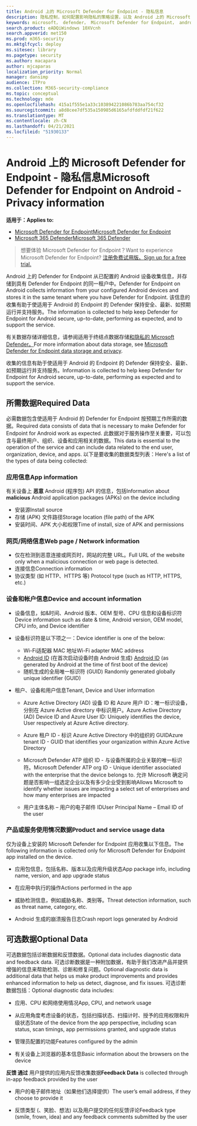 ```yaml
---
title: Android 上的 Microsoft Defender for Endpoint - 隐私信息
description: 隐私控制，如何配置影响隐私的策略设置，以及 Android 上的 Microsoft Defender for Endpoint 中收集的诊断数据信息。
keywords: microsoft， defender， Microsoft Defender for Endpoint， android， 隐私， 诊断
search.product: eADQiWindows 10XVcnh
search.appverid: met150
ms.prod: m365-security
ms.mktglfcycl: deploy
ms.sitesec: library
ms.pagetype: security
ms.author: macapara
author: mjcaparas
localization_priority: Normal
manager: dansimp
audience: ITPro
ms.collection: M365-security-compliance
ms.topic: conceptual
ms.technology: mde
ms.openlocfilehash: 415a1f555e1a33c103894221086b783aa754cf32
ms.sourcegitcommit: a8d8cee7df535a150985d6165afdfddfdf21f622
ms.translationtype: MT
ms.contentlocale: zh-CN
ms.lasthandoff: 04/21/2021
ms.locfileid: "51930133"
---
```

#  <a name="microsoft-defender-for-endpoint-on-android---privacy-information"></a><span data-ttu-id="78448-104">Android 上的 Microsoft Defender for Endpoint - 隐私信息</span><span class="sxs-lookup"><span data-stu-id="78448-104">Microsoft Defender for Endpoint on Android - Privacy information</span></span>

<span data-ttu-id="78448-105">**适用于：**</span><span class="sxs-lookup"><span data-stu-id="78448-105">**Applies to:**</span></span>
- [<span data-ttu-id="78448-106">Microsoft Defender for Endpoint</span><span class="sxs-lookup"><span data-stu-id="78448-106">Microsoft Defender for Endpoint</span></span>](https://go.microsoft.com/fwlink/p/?linkid=2154037)
- [<span data-ttu-id="78448-107">Microsoft 365 Defender</span><span class="sxs-lookup"><span data-stu-id="78448-107">Microsoft 365 Defender</span></span>](https://go.microsoft.com/fwlink/?linkid=2118804)

> <span data-ttu-id="78448-108">想要体验 Microsoft Defender for Endpoint？</span><span class="sxs-lookup"><span data-stu-id="78448-108">Want to experience Microsoft Defender for Endpoint?</span></span> [<span data-ttu-id="78448-109">注册免费试用版。</span><span class="sxs-lookup"><span data-stu-id="78448-109">Sign up for a free trial.</span></span>](https://www.microsoft.com/microsoft-365/windows/microsoft-defender-atp?ocid=docs-wdatp-exposedapis-abovefoldlink) 


<span data-ttu-id="78448-110">Android 上的 Defender for Endpoint 从已配置的 Android 设备收集信息，并存储到具有 Defender for Endpoint 的同一租户中。</span><span class="sxs-lookup"><span data-stu-id="78448-110">Defender for Endpoint on Android collects information from your configured Android devices and stores it in the same tenant where you have Defender for Endpoint.</span></span> <span data-ttu-id="78448-111">该信息的收集有助于使适用于 Android 的 Endpoint 的 Defender 保持安全、最新、如预期运行并支持服务。</span><span class="sxs-lookup"><span data-stu-id="78448-111">The information is collected to help keep Defender for Endpoint for Android secure, up-to-date, performing as expected, and to support the service.</span></span>

<span data-ttu-id="78448-112">有关数据存储详细信息，请参阅适用于终结点数据存储[和隐私的 Microsoft Defender。](data-storage-privacy.md)</span><span class="sxs-lookup"><span data-stu-id="78448-112">For more information about data storage, see [Microsoft Defender for Endpoint data storage and privacy](data-storage-privacy.md).</span></span>

<span data-ttu-id="78448-113">收集的信息有助于使适用于 Android 的 Endpoint 的 Defender 保持安全、最新、如预期运行并支持服务。</span><span class="sxs-lookup"><span data-stu-id="78448-113">Information is collected to help keep Defender for Endpoint for Android secure, up-to-date, performing as expected and to support the service.</span></span>

## <a name="required-data"></a><span data-ttu-id="78448-114">所需数据</span><span class="sxs-lookup"><span data-stu-id="78448-114">Required Data</span></span> 

<span data-ttu-id="78448-115">必需数据包含使适用于 Android 的 Defender for Endpoint 按预期工作所需的数据。</span><span class="sxs-lookup"><span data-stu-id="78448-115">Required data consists of data that is necessary to make Defender for Endpoint for Android work as expected.</span></span> <span data-ttu-id="78448-116">此数据对于服务操作至关重要，可以包含与最终用户、组织、设备和应用相关的数据。</span><span class="sxs-lookup"><span data-stu-id="78448-116">This data is essential to the operation of the service and can include data related to the end user, organization, device, and apps.</span></span> <span data-ttu-id="78448-117">以下是要收集的数据类型列表：</span><span class="sxs-lookup"><span data-stu-id="78448-117">Here's a list of the types of data being collected:</span></span>

### <a name="app-information"></a><span data-ttu-id="78448-118">应用信息</span><span class="sxs-lookup"><span data-stu-id="78448-118">App information</span></span>

<span data-ttu-id="78448-119">有关设备上 **恶意** Android (程序包) API 的信息，包括</span><span class="sxs-lookup"><span data-stu-id="78448-119">Information about **malicious** Android application packages (APKs) on the device including</span></span>

-  <span data-ttu-id="78448-120">安装源</span><span class="sxs-lookup"><span data-stu-id="78448-120">Install source</span></span>
-  <span data-ttu-id="78448-121">存储 (APK) 文件路径</span><span class="sxs-lookup"><span data-stu-id="78448-121">Storage location (file path) of the APK</span></span>
-  <span data-ttu-id="78448-122">安装时间、APK 大小和权限</span><span class="sxs-lookup"><span data-stu-id="78448-122">Time of install, size of APK and permissions</span></span>

### <a name="web-page--network-information"></a><span data-ttu-id="78448-123">网页/网络信息</span><span class="sxs-lookup"><span data-stu-id="78448-123">Web page / Network information</span></span>

- <span data-ttu-id="78448-124">仅在检测到恶意连接或网页时，网站的完整 URL。</span><span class="sxs-lookup"><span data-stu-id="78448-124">Full URL of the website only when a malicious connection or web page is detected.</span></span>
- <span data-ttu-id="78448-125">连接信息</span><span class="sxs-lookup"><span data-stu-id="78448-125">Connection information</span></span>
- <span data-ttu-id="78448-126">协议类型 (如 HTTP、HTTPS 等) </span><span class="sxs-lookup"><span data-stu-id="78448-126">Protocol type (such as HTTP, HTTPS, etc.)</span></span>


### <a name="device-and-account-information"></a><span data-ttu-id="78448-127">设备和帐户信息</span><span class="sxs-lookup"><span data-stu-id="78448-127">Device and account information</span></span>

- <span data-ttu-id="78448-128">设备信息，如&时间、Android 版本、OEM 型号、CPU 信息和设备标识符</span><span class="sxs-lookup"><span data-stu-id="78448-128">Device information such as date & time, Android version, OEM model, CPU       info, and Device identifier</span></span>
- <span data-ttu-id="78448-129">设备标识符是以下项之一：</span><span class="sxs-lookup"><span data-stu-id="78448-129">Device identifier is one of the below:</span></span>
    - <span data-ttu-id="78448-130">Wi-Fi适配器 MAC 地址</span><span class="sxs-lookup"><span data-stu-id="78448-130">Wi-Fi adapter MAC address</span></span>
    - <span data-ttu-id="78448-131">[Android ID](https://developer.android.com/reference/android/provider/Settings.Secure#ANDROID_ID) (在首次启动设备时由 Android 生成) </span><span class="sxs-lookup"><span data-stu-id="78448-131">[Android       ID](https://developer.android.com/reference/android/provider/Settings.Secure#ANDROID_ID) (as generated by Android at the time of first boot of the device)</span></span>
    - <span data-ttu-id="78448-132">随机生成的全局唯一标识符 (GUID) </span><span class="sxs-lookup"><span data-stu-id="78448-132">Randomly generated globally unique identifier (GUID)</span></span>

- <span data-ttu-id="78448-133">租户、设备和用户信息</span><span class="sxs-lookup"><span data-stu-id="78448-133">Tenant, Device and User information</span></span>
    -   <span data-ttu-id="78448-134">Azure Active Directory (AD) 设备 ID 和 Azure 用户 ID：唯一标识设备，分别在 Azure Active directory 中标识用户。</span><span class="sxs-lookup"><span data-stu-id="78448-134">Azure Active Directory (AD) Device ID and Azure User ID: Uniquely     identifies the device, User respectively at Azure Active directory.</span></span>

    -   <span data-ttu-id="78448-135">Azure 租户 ID - 标识 Azure Active Directory 中的组织的 GUID</span><span class="sxs-lookup"><span data-stu-id="78448-135">Azure tenant ID - GUID that identifies your organization within     Azure Active Directory</span></span>

    -   <span data-ttu-id="78448-136">Microsoft Defender ATP 组织 ID - 与设备所属的企业关联的唯一标识符。</span><span class="sxs-lookup"><span data-stu-id="78448-136">Microsoft Defender ATP org ID - Unique identifier associated with the enterprise that the device belongs to.</span></span> <span data-ttu-id="78448-137">允许 Microsoft 确定问题是否影响一组选定企业以及有多少企业受到影响</span><span class="sxs-lookup"><span data-stu-id="78448-137">Allows Microsoft to identify whether issues are impacting a select set of enterprises and how many enterprises are impacted</span></span> 

    -   <span data-ttu-id="78448-138">用户主体名称 – 用户的电子邮件 ID</span><span class="sxs-lookup"><span data-stu-id="78448-138">User Principal Name – Email ID of the user</span></span>

### <a name="product-and-service-usage-data"></a><span data-ttu-id="78448-139">产品或服务使用情况数据</span><span class="sxs-lookup"><span data-stu-id="78448-139">Product and service usage data</span></span>

<span data-ttu-id="78448-140">仅为设备上安装的 Microsoft Defender for Endpoint 应用收集以下信息。</span><span class="sxs-lookup"><span data-stu-id="78448-140">The following information is collected only for Microsoft Defender for Endpoint app installed on the device.</span></span> 

-   <span data-ttu-id="78448-141">应用包信息，包括名称、版本以及应用升级状态</span><span class="sxs-lookup"><span data-stu-id="78448-141">App package info, including name, version, and app upgrade status</span></span>

-   <span data-ttu-id="78448-142">在应用中执行的操作</span><span class="sxs-lookup"><span data-stu-id="78448-142">Actions performed in the app</span></span>

-   <span data-ttu-id="78448-143">威胁检测信息，例如威胁名称、类别等。</span><span class="sxs-lookup"><span data-stu-id="78448-143">Threat detection information, such as threat name, category, etc.</span></span>

-   <span data-ttu-id="78448-144">Android 生成的崩溃报告日志</span><span class="sxs-lookup"><span data-stu-id="78448-144">Crash report logs generated by Android</span></span>

## <a name="optional-data"></a><span data-ttu-id="78448-145">可选数据</span><span class="sxs-lookup"><span data-stu-id="78448-145">Optional Data</span></span>

<span data-ttu-id="78448-146">可选数据包括诊断数据和反馈数据。</span><span class="sxs-lookup"><span data-stu-id="78448-146">Optional data includes diagnostic data and feedback data.</span></span> <span data-ttu-id="78448-147">可选诊断数据是一种附加数据，有助于我们改进产品并提供增强的信息来帮助检测、诊断和修复问题。</span><span class="sxs-lookup"><span data-stu-id="78448-147">Optional diagnostic data is additional data that helps us make product improvements and provides enhanced information to help us detect, diagnose, and fix issues.</span></span> <span data-ttu-id="78448-148">可选诊断数据包括：</span><span class="sxs-lookup"><span data-stu-id="78448-148">Optional diagnostic data includes:</span></span>

-   <span data-ttu-id="78448-149">应用、CPU 和网络使用情况</span><span class="sxs-lookup"><span data-stu-id="78448-149">App, CPU, and network usage</span></span>

-   <span data-ttu-id="78448-150">从应用角度考虑设备的状态，包括扫描状态、扫描计时、授予的应用权限和升级状态</span><span class="sxs-lookup"><span data-stu-id="78448-150">State of the device from the app perspective, including scan status, scan timings, app permissions granted, and upgrade status</span></span>

-   <span data-ttu-id="78448-151">管理员配置的功能</span><span class="sxs-lookup"><span data-stu-id="78448-151">Features configured by the admin</span></span>

-   <span data-ttu-id="78448-152">有关设备上浏览器的基本信息</span><span class="sxs-lookup"><span data-stu-id="78448-152">Basic information about the browsers on the device</span></span>

<span data-ttu-id="78448-153">**反馈 通过** 用户提供的应用内反馈收集数据</span><span class="sxs-lookup"><span data-stu-id="78448-153">**Feedback Data** is collected through in-app feedback provided by the user</span></span>

-   <span data-ttu-id="78448-154">用户的电子邮件地址（如果他们选择提供）</span><span class="sxs-lookup"><span data-stu-id="78448-154">The user’s email address, if they choose to provide it</span></span>

-   <span data-ttu-id="78448-155">反馈类型 (、笑脸、想法) 以及用户提交的任何反馈评论</span><span class="sxs-lookup"><span data-stu-id="78448-155">Feedback type (smile, frown, idea) and any feedback comments submitted by the user</span></span>
